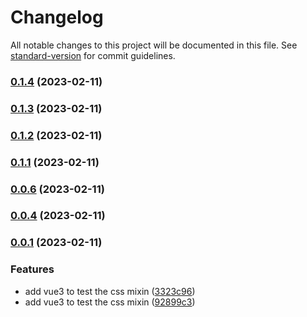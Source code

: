 # Changelog

All notable changes to this project will be documented in this file. See [standard-version](https://github.com/conventional-changelog/standard-version) for commit guidelines.

### [0.1.4](https://github.com/laoer536/fast-scss/compare/v0.0.11...v0.1.4) (2023-02-11)

### [0.1.3](https://github.com/laoer536/fast-scss/compare/v0.0.10...v0.1.3) (2023-02-11)

### [0.1.2](https://github.com/laoer536/fast-scss/compare/v0.0.9...v0.1.2) (2023-02-11)

### [0.1.1](https://github.com/laoer536/fast-scss/compare/v0.0.8...v0.1.1) (2023-02-11)

### [0.0.6](https://github.com/laoer536/fast-scss/compare/v0.0.7...v0.0.6) (2023-02-11)

### [0.0.4](https://github.com/laoer536/fast-scss/compare/v0.0.6...v0.0.4) (2023-02-11)

### [0.0.1](https://github.com/laoer536/fast-scss/compare/v0.0.3...v0.0.1) (2023-02-11)


### Features

* add vue3 to test the css mixin ([3323c96](https://github.com/laoer536/fast-scss/commit/3323c96febeb3d76843bbfd6dcfaf7084dfdf20b))
* add vue3 to test the css mixin ([92899c3](https://github.com/laoer536/fast-scss/commit/92899c38cd57b1c05bedd2d13ea6d47dbe5ad83c))
